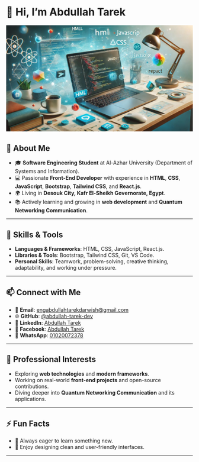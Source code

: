 # 👋 Hi, I’m Abdullah Tarek

![My Photo](https://github.com/abdullah-tarek-dev/abdullah-tarek-dev/blob/main/image.jpg)

## 🌟 About Me
- 🎓 **Software Engineering Student** at Al-Azhar University (Department of Systems and Information).
- 💻 Passionate **Front-End Developer** with experience in **HTML**, **CSS**, **JavaScript**, **Bootstrap**, **Tailwind CSS**, and **React.js**.
- 🌍 Living in **Desouk City, Kafr El-Sheikh Governorate, Egypt**.
- 📚 Actively learning and growing in **web development** and **Quantum Networking Communication**.

---

## 🔧 Skills & Tools
- **Languages & Frameworks**: HTML, CSS, JavaScript, React.js.
- **Libraries & Tools**: Bootstrap, Tailwind CSS, Git, VS Code.
- **Personal Skills**: Teamwork, problem-solving, creative thinking, adaptability, and working under pressure.

---

## 📫 Connect with Me
- 📧 **Email**: [engabdullahtarekdarwish@gmail.com](mailto:engabdullahtarekdarwish@gmail.com)
- 🌐 **GitHub**: [@abdullah-tarek-dev](https://github.com/abdullah-tarek-dev)
- 💼 **LinkedIn**: [Abdullah Tarek](https://www.linkedin.com/in/abdullah-tarek-946aa6335?utm_source=share&utm_campaign=share_via&utm_content=profile&utm_medium=android_app)
- 📘 **Facebook**: [Abdullah Tarek](https://www.facebook.com/profile.php?id=61565379813656&mibextid=ZbWKwL)
- 📱 **WhatsApp**: [01020072378](https://wa.me/01020072378)

---

## 🎯 Professional Interests
- Exploring **web technologies** and **modern frameworks**.
- Working on real-world **front-end projects** and open-source contributions.
- Diving deeper into **Quantum Networking Communication** and its applications.

---

## ⚡ Fun Facts
- 🚀 Always eager to learn something new.
- 🎨 Enjoy designing clean and user-friendly interfaces.

---


